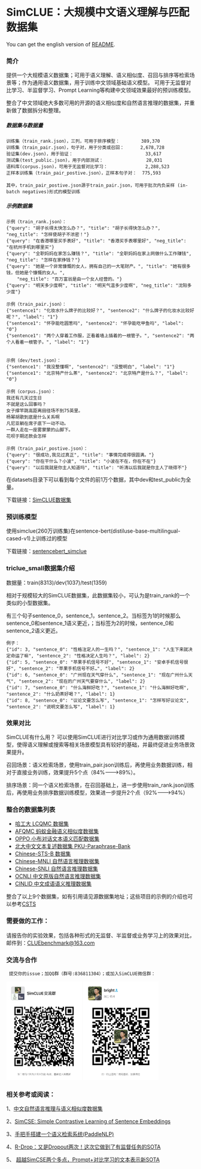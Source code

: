 # SimCLUE：大规模中文语义理解与匹配数据集

You can get the english version of [README](README_EN.md).

### 简介
提供一个大规模语义数据集；可用于语义理解、语义相似度、召回与排序等检索场景等；作为通用语义数据集，用于训练中文领域基础语义模型。
可用于无监督对比学习、半监督学习、Prompt Learning等构建中文领域效果最好的预训练模型。

整合了中文领域绝大多数可用的开源的语义相似度和自然语言推理的数据集，并重新做了数据拆分和整理。

##### 数据集与数据量
    训练集（train_rank.json），三列，可用于排序模型：        389,370
    训练集（train_pair.json），句子对，用于分类或召回：      2,678,728
    验证集(dev.json)，用于验证：                           33,617
    测试集(test_public.json)，用于内部测试：                28,031
    语料库(corpus.json)，可用于无监督对比学习：              2,288,523
    正样本训练集（train_pair_postive.json），正样本句子对：  775,593

    其中，train_pair_postive.json源于train_pair.json，可用于批次内负采样 (in-batch negatives)形式的模型训练

##### 示例数据集

    示例（train_rank.json）：
    {"query": "胡子长得太快怎么办？", "title": "胡子长得快怎么办？", "neg_title": "怎样使胡子不浓密！"}
    {"query": "在香港哪里买手表好", "title": "香港买手表哪里好", "neg_title": "在杭州手机到哪里买"}
    {"query": "全职妈妈在家怎么赚钱？", "title": "全职妈妈在家上网做什么工作赚钱", "neg_title": "怎样在家挣钱？"}
    {"query": "她是一个非常慷慨的女人，拥有自己的一大笔财产。", "title": "她有很多钱，但她是个慷慨的女人。",
        "neg_title": "百万富翁是由一个女人经营的。"}
    {"query": "明天多少度啊", "title": "明天气温多少度啊", "neg_title": "沈阳多少度"}
    
    示例（train_pair.json）：
    {"sentence1": "化妆水什么牌子的比较好？", "sentence2": "什么牌子的化妆水比较好呢？", "label": "1"}
    {"sentence1": "怀孕能吃圆葱吗", "sentence2": "怀孕能吃甲鱼吗", "label": "0"}
    {"sentence1": "两个人穿着工作服，正看着墙上插着的一根管子。", "sentence2": "两个人看着一根管子。", "label": "1"}
    
    
    示例（dev/test.json）：
    {"sentence1": "我没整懂啊", "sentence2": "没整明白", "label": "1"}
    {"sentence1": "北京特产什么茶", "sentence2": "北京特产是什么？", "label": "0"}
    
    示例（corpus.json）：
    我还有几天过生日
    不就是这么回事吗？
    女子撑竿跳高距离田径场不到75英里。
    杨幂胡歌到底是什么关系啊
    凡尼亚躺在席子底下一动不动。
    一群人走在一座雾蒙蒙的山脚下。
    花呗于期还款会怎样
    
    示例（train_pair_postive.json）：
    {"query": "很成功,我见过真正", "title": "事情完成得很圆满。"}
    {"query": "你在干什么？小波", "title": "小波在不在，你在不在"}
    {"query": "以后我就是你主人知道吗", "title": "听清以后我就是你主人了晓得不"}
    


在datasets目录下可以看到每个文件的前1万个数据，其中dev和test_public为全量。

下载链接：<a href='https://storage.googleapis.com/cluebenchmark/tasks/simclue_public.zip'>SimCLUE数据集</a>
    

### 预训练模型
使用simclue(260万训练集)在sentence-bert(distiluse-base-multilingual-cased-v1)上训练过的模型

下载链接：<a href='https://storage.googleapis.com/cluebenchmark/pretrained_models/sentencebert_simclue.zip'>sentencebert_simclue</a>

### triclue_small数据集介绍
数据量：train(8313)/dev(1037)/test(1359)

相对于规模较大的SimCLUE数据集，此数据集较小，可认为是train_rank的一个类似的小型数据集。

有三个句子sentence_0，sentence_1，sentence_2。当标签为1的时候那么sentence_0和sentence_1语义更近，；当标签为2的时候，sentence_0和sentence_2语义更近。

    例子：
    {"id": 3, "sentence_0": "性格注定人的一生吗？", "sentence_1": "人生下来就决定命运了嘛", "sentence_2": "性格决定人生吗？", "label": 2}
    {"id": 5, "sentence_0": "苹果手机信号不好", "sentence_1": "安卓手机信号很好", "sentence_2": "苹果手机信号不好…", "label": 2}
    {"id": 6, "sentence_0": "广州现在天气穿什么", "sentence_1": "现在广州什么天气", "sentence_2": "现在的广州天气要穿什么", "label": 2}
    {"id": 7, "sentence_0": "什么海鲜好吃？", "sentence_1": "什么海鲜好吃啊", "sentence_2": "什么奶茶好喝？", "label": 1}
    {"id": 8, "sentence_0": "议论文要怎么写", "sentence_1": "怎样写好议论文", "sentence_2": "说明文要怎么写", "label": 1}

### 效果对比

SimCLUE有什么用？
可以使用SimCLUE进行对比学习或作为通用数据训练模型，使得语义理解或搜索等相关场景模型具有较好的基础，并最终促进业务场景效果提升。

召回场景：语义检索场景，使用train_pair.json训练后，再使用业务数据训练，相对于直接业务训练，效果提升5个点（84%--->89%）。

排序场景：同一个语义检索场景，在召回基础上，进一步使用train_rank.json训练后，再使用业务排序数据训练模型，效果进一步提升2个点（92%--->94%）

### 整合的数据集列表

- <a href='http://icrc.hitsz.edu.cn/Article/show/171.html' target="_blank">哈工大 LCQMC 数据集</a>
- <a href='https://tianchi.aliyun.com/dataset/dataDetail?dataId=106411' target="_blank">AFQMC 蚂蚁金融语义相似度数据集</a>
- <a href='https://tianchi.aliyun.com/competition/entrance/531851/introduction' target="_blank">OPPO 小布对话文本语义匹配数据集</a>
- <a href='https://github.com/pkucoli/PKU-Paraphrase-Bank/' target="_blank">北大中文文本复述数据集 PKU-Paraphrase-Bank</a>
- <a href='https://github.com/pluto-junzeng/CNSD' target="_blank">Chinese-STS-B 数据集</a>
- <a href='https://github.com/CLUEbenchmark/CLUE' target="_blank">Chinese-MNLI 自然语言推理数据集</a>
- <a href='https://gitee.com/jiaodaxin/CNSD' target="_blank">Chinese-SNLI 自然语言推理数据集</a>
- <a href='https://github.com/CLUEbenchmark/OCNLI' target="_blank">OCNLI 中文原版自然语言推理数据集</a>
- <a href='https://www.heywhale.com/mw/dataset/608a8c45d0bc41001722dc37/content' target="_blank">CINLID 中文成语语义推理数据集</a>

整合了以上9个数据集，如有引用请见源数据集地址；这些项目的示例的介绍也可以参考<a href='https://github.com/zejunwang1/CSTS'>CSTS</a>

### 需要做的工作：

请报告你的实验效果，包括各种形式的无监督、半监督或业务学习上的效果对比，邮件到：CLUEbenchmark@163.com

### 交流与合作
     提交你的issue；加QQ群（群号:836811304）；或加入SimCLUE微信群：
   <img src="https://github.com/CLUEbenchmark/SimCLUE/blob/main/resources/img/simcluegroup.jpeg"  width="40%" height="40%" /> 

   <img src="https://github.com/CLUEbenchmark/SimCLUE/blob/main/resources/img/brightmart.jpeg"  width="40%" height="40%" /> 


### 相关参考或阅读：

1、<a href='https://github.com/zejunwang1/CSTS'>中文自然语言推理与语义相似度数据集</a>

2、<a href='https://arxiv.org/abs/2104.08821'>SimCSE: Simple Contrastive Learning of Sentence Embeddings</a>

3、<a href='https://github.com/PaddlePaddle/PaddleNLP/tree/develop/applications/neural_search'>手把手搭建一个语义检索系统(PaddleNLP)</a>

4、<a href='https://spaces.ac.cn/archives/8496'>R-Drop：又是Dropout两次！这次它做到了有监督任务的SOTA</a>

5、 <a href='https://mp.weixin.qq.com/s/Ttcxna3qa1ym1U__jmnwbQ'>超越SimCSE两个多点，Prompt+对比学习的文本表示新SOTA</a>

